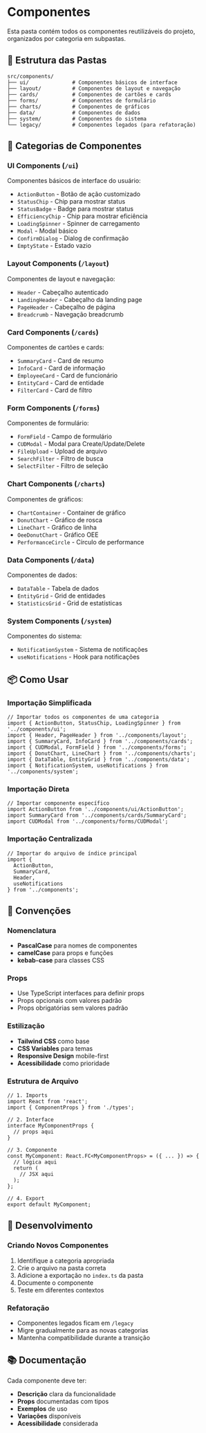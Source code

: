 # Componentes

Esta pasta contém todos os componentes reutilizáveis do projeto, organizados por categoria em subpastas.

## 📁 Estrutura das Pastas

```
src/components/
├── ui/              # Componentes básicos de interface
├── layout/          # Componentes de layout e navegação
├── cards/           # Componentes de cartões e cards
├── forms/           # Componentes de formulário
├── charts/          # Componentes de gráficos
├── data/            # Componentes de dados
├── system/          # Componentes do sistema
└── legacy/          # Componentes legados (para refatoração)
```

## 🎯 Categorias de Componentes

### UI Components (`/ui`)
Componentes básicos de interface do usuário:
- `ActionButton` - Botão de ação customizado
- `StatusChip` - Chip para mostrar status
- `StatusBadge` - Badge para mostrar status
- `EfficiencyChip` - Chip para mostrar eficiência
- `LoadingSpinner` - Spinner de carregamento
- `Modal` - Modal básico
- `ConfirmDialog` - Dialog de confirmação
- `EmptyState` - Estado vazio

### Layout Components (`/layout`)
Componentes de layout e navegação:
- `Header` - Cabeçalho autenticado
- `LandingHeader` - Cabeçalho da landing page
- `PageHeader` - Cabeçalho de página
- `Breadcrumb` - Navegação breadcrumb

### Card Components (`/cards`)
Componentes de cartões e cards:
- `SummaryCard` - Card de resumo
- `InfoCard` - Card de informação
- `EmployeeCard` - Card de funcionário
- `EntityCard` - Card de entidade
- `FilterCard` - Card de filtro

### Form Components (`/forms`)
Componentes de formulário:
- `FormField` - Campo de formulário
- `CUDModal` - Modal para Create/Update/Delete
- `FileUpload` - Upload de arquivo
- `SearchFilter` - Filtro de busca
- `SelectFilter` - Filtro de seleção

### Chart Components (`/charts`)
Componentes de gráficos:
- `ChartContainer` - Container de gráfico
- `DonutChart` - Gráfico de rosca
- `LineChart` - Gráfico de linha
- `OeeDonutChart` - Gráfico OEE
- `PerformanceCircle` - Círculo de performance

### Data Components (`/data`)
Componentes de dados:
- `DataTable` - Tabela de dados
- `EntityGrid` - Grid de entidades
- `StatisticsGrid` - Grid de estatísticas

### System Components (`/system`)
Componentes do sistema:
- `NotificationSystem` - Sistema de notificações
- `useNotifications` - Hook para notificações

## 📦 Como Usar

### Importação Simplificada
```tsx
// Importar todos os componentes de uma categoria
import { ActionButton, StatusChip, LoadingSpinner } from '../components/ui';
import { Header, PageHeader } from '../components/layout';
import { SummaryCard, InfoCard } from '../components/cards';
import { CUDModal, FormField } from '../components/forms';
import { DonutChart, LineChart } from '../components/charts';
import { DataTable, EntityGrid } from '../components/data';
import { NotificationSystem, useNotifications } from '../components/system';
```

### Importação Direta
```tsx
// Importar componente específico
import ActionButton from '../components/ui/ActionButton';
import SummaryCard from '../components/cards/SummaryCard';
import CUDModal from '../components/forms/CUDModal';
```

### Importação Centralizada
```tsx
// Importar do arquivo de índice principal
import { 
  ActionButton, 
  SummaryCard, 
  Header, 
  useNotifications 
} from '../components';
```

## 🎨 Convenções

### Nomenclatura
- **PascalCase** para nomes de componentes
- **camelCase** para props e funções
- **kebab-case** para classes CSS

### Props
- Use TypeScript interfaces para definir props
- Props opcionais com valores padrão
- Props obrigatórias sem valores padrão

### Estilização
- **Tailwind CSS** como base
- **CSS Variables** para temas
- **Responsive Design** mobile-first
- **Acessibilidade** como prioridade

### Estrutura de Arquivo
```tsx
// 1. Imports
import React from 'react';
import { ComponentProps } from './types';

// 2. Interface
interface MyComponentProps {
  // props aqui
}

// 3. Componente
const MyComponent: React.FC<MyComponentProps> = ({ ... }) => {
  // lógica aqui
  return (
    // JSX aqui
  );
};

// 4. Export
export default MyComponent;
```

## 🔧 Desenvolvimento

### Criando Novos Componentes
1. Identifique a categoria apropriada
2. Crie o arquivo na pasta correta
3. Adicione a exportação no `index.ts` da pasta
4. Documente o componente
5. Teste em diferentes contextos

### Refatoração
- Componentes legados ficam em `/legacy`
- Migre gradualmente para as novas categorias
- Mantenha compatibilidade durante a transição

## 📚 Documentação

Cada componente deve ter:
- **Descrição** clara da funcionalidade
- **Props** documentadas com tipos
- **Exemplos** de uso
- **Variações** disponíveis
- **Acessibilidade** considerada 